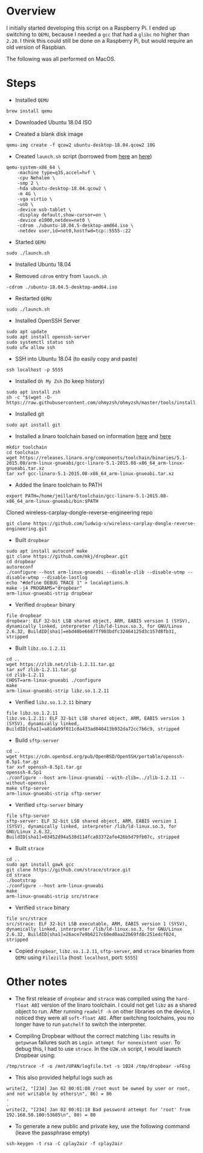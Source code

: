 # Overview

I initially started developing this script on a Raspberry Pi. I ended up switching to `QEMU`, because I needed a `gcc` that had a `glibc` no higher than `2.20`. I think this could still be done on a Raspberry Pi, but would require an old version of Raspbian.

The following was all performed on MacOS.

# Steps

- Installed `QEMU`

```
brew install qemu
```

- Downloaded Ubuntu 18.04 ISO

- Created a blank disk image

```
qemu-img create -f qcow2 ubuntu-desktop-18.04.qcow2 10G
```

- Created `launch.sh` script (borrowed from [here](https://www.arthurkoziel.com/qemu-ubuntu-20-04/) an [here](https://wiki.qemu.org/index.php/Documentation/Networking#How_to_create_a_virtual_network_device.3F))

```
qemu-system-x86_64 \
    -machine type=q35,accel=hvf \
    -cpu Nehalem \
    -smp 2 \
    -hda ubuntu-desktop-18.04.qcow2 \
    -m 4G \
    -vga virtio \
    -usb \
    -device usb-tablet \
    -display default,show-cursor=on \
    -device e1000,netdev=net0 \
    -cdrom ./ubuntu-18.04.5-desktop-amd64.iso \
    -netdev user,id=net0,hostfwd=tcp::5555-:22
```

- Started `QEMU` 

```
sudo ./launch.sh
```

- Installed Ubuntu 18.04

- Removed `cdrom` entry from `launch.sh`

```
-cdrom ./ubuntu-18.04.5-desktop-amd64.iso
```

- Restarted `QEMU`

```
sudo ./launch.sh
```

- Installed OpenSSH Server

```
sudo apt update
sudo apt install openssh-server
sudo systemctl status ssh
sudo ufw allow ssh
```

- SSH into Ubuntu 18.04 (to easily copy and paste)

```
ssh localhost -p 5555
```

- Installed `Oh My Zsh` (to keep history)

```
sudo apt install zsh
sh -c "$(wget -O- https://raw.githubusercontent.com/ohmyzsh/ohmyzsh/master/tools/install.sh)"
```

- Installed git

```
sudo apt install git
```

- Installed a linaro toolchain based on information [here](https://developer.technexion.com/mediawiki/index.php/Preparing_a_Toolchain_for_Building_ARM_binaries_on_Linux_hosts#Export_the_environment) and [here](https://releases.linaro.org/components/toolchain/binaries/5.1-2015.08/arm-linux-gnueabihf/) 

```
mkdir toolchain
cd toolchain
wget https://releases.linaro.org/components/toolchain/binaries/5.1-2015.08/arm-linux-gnueabi/gcc-linaro-5.1-2015.08-x86_64_arm-linux-gnueabi.tar.xz
tar xvf gcc-linaro-5.1-2015.08-x86_64_arm-linux-gnueabi.tar.xz
```

- Added the linaro toolchain to PATH 

```
export PATH=/home/jmillard/toolchain/gcc-linaro-5.1-2015.08-x86_64_arm-linux-gnueabi/bin:$PATH
```

 Cloned wireless-carplay-dongle-reverse-engineering repo

```
git clone https://github.com/ludwig-v/wireless-carplay-dongle-reverse-engineering.git
```

- Built `dropbear`

```
sudo apt install autoconf make 
git clone https://github.com/mkj/dropbear.git
cd dropbear
autoreconf
./configure --host arm-linux-gnueabi --disable-zlib --disable-utmp --disable-wtmp --disable-lastlog
echo "#define DEBUG_TRACE 1" > localoptions.h
make -j4 PROGRAMS="dropbear"
arm-linux-gnueabi-strip dropbear
```

- Verified `dropbear` binary

```
file dropbear
dropbear: ELF 32-bit LSB shared object, ARM, EABI5 version 1 (SYSV), dynamically linked, interpreter /lib/ld-linux.so.3, for GNU/Linux 2.6.32, BuildID[sha1]=ebd40be6687ff903bdfc32464125d3c157d8fb31, stripped
```

- Built `libz.so.1.2.11`

```
cd ..
wget https://zlib.net/zlib-1.2.11.tar.gz
tar xvf zlib-1.2.11.tar.gz
cd zlib-1.2.11
CHOST=arm-linux-gnueabi ./configure
make
arm-linux-gnueabi-strip libz.so.1.2.11
```

- Verified `libz.so.1.2.11` binary

```
file libz.so.1.2.11
libz.so.1.2.11: ELF 32-bit LSB shared object, ARM, EABI5 version 1 (SYSV), dynamically linked, BuildID[sha1]=a81da99f011c0a433ad040413b932da72cc7b6c9, stripped
```

- Build `sftp-server`

```
cd ..
wget https://cdn.openbsd.org/pub/OpenBSD/OpenSSH/portable/openssh-8.5p1.tar.gz
tar xvf openssh-8.5p1.tar.gz
openssh-8.5p1
./configure --host arm-linux-gnueabi --with-zlib=../zlib-1.2.11 --without-openssl
make sftp-server
arm-linux-gnueabi-strip sftp-server
```

- Verified `sftp-server` binary

```
file sftp-server
sftp-server: ELF 32-bit LSB shared object, ARM, EABI5 version 1 (SYSV), dynamically linked, interpreter /lib/ld-linux.so.3, for GNU/Linux 2.6.32, BuildID[sha1]=03452d94a538d114fca03372afe426b5d79fb07c, stripped
```

- Built `strace`

```
cd ..
sudo apt install gawk gcc
git clone https://github.com/strace/strace.git
cd strace
./bootstrap
./configure --host arm-linux-gnueabi
make
arm-linux-gnueabi-strip src/strace
```

- Verified `strace` binary

```
file src/strace
src/strace: ELF 32-bit LSB executable, ARM, EABI5 version 1 (SYSV), dynamically linked, interpreter /lib/ld-linux.so.3, for GNU/Linux 2.6.32, BuildID[sha1]=26ace7e9b6217c60ed0aa22b69fd8c251edcf024, stripped
```

- Copied `dropbear`, `libz.so.1.2.11`, `sftp-server`, and `strace` binaries from `QEMU` using `Filezilla` (host: `localhost`, port: `5555`)

# Other notes

- The first release of `dropbear` and `strace` was compiled using the `hard-float ABI` version of the linaro toolchain. I could not get `libz` as a shared object to run. After running `readelf -h` on other libraries on the device, I noticed they were all `soft-float ABI`. After switching toolchains, you no longer have to run `patchelf` to switch the interpreter.

- Compiling Dropbear without the correct matching `libc` results in `getpwnam` failures such as `Login attempt for nonexistent user`. To debug this, I had to use `strace`. In the `U2W.sh` script, I would launch Dropbear using:

```
/tmp/strace -f -o /mnt/UPAN/logfile.txt -s 1024 /tmp/dropbear -vFEsg
```

- This also provided helpful logs such as

```
write(2, "[234] Jan 02 00:01:08 /root must be owned by user or root, and not writable by others\n", 86) = 86
.
.
write(2, "[234] Jan 02 00:01:18 Bad password attempt for 'root' from 192.168.50.100:53685\n", 80) = 80
```

- To generate a new public and private key, use the following command (leave the passphrase empty)

```
ssh-keygen -t rsa -C cplay2air -f cplay2air
```

